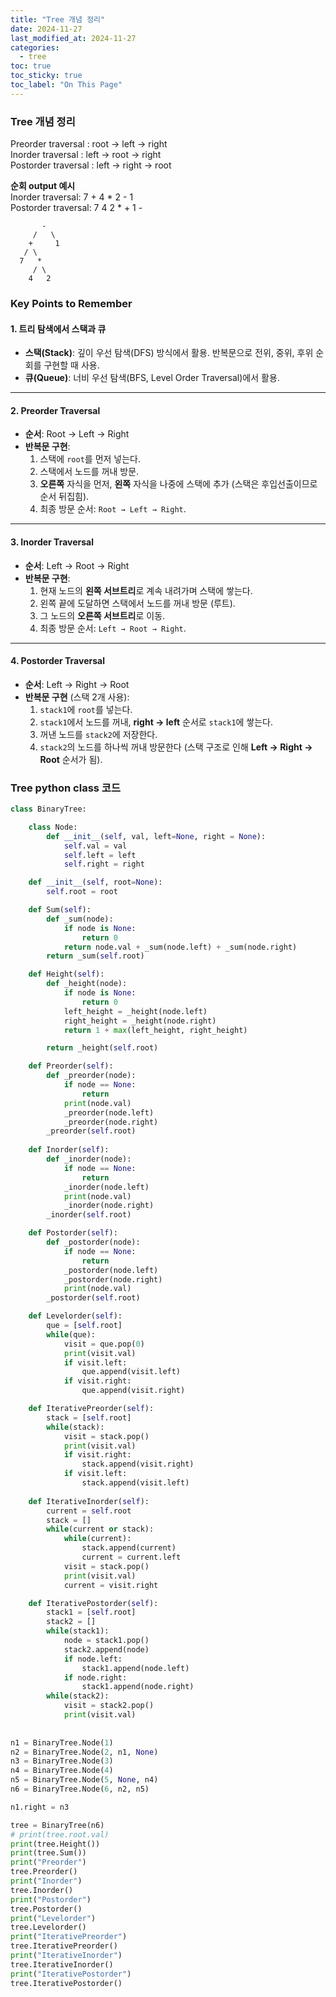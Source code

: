 ```yaml
---
title: "Tree 개념 정리"
date: 2024-11-27
last_modified_at: 2024-11-27
categories:
  - tree
toc: true
toc_sticky: true
toc_label: "On This Page"
---
```


### Tree 개념 정리

Preorder traversal : root -> left -> right  
Inorder traversal : left -> root -> right  
Postorder traversal : left -> right -> root  

**순회 output 예시**  
Inorder traversal: 7 + 4 * 2 - 1  
Postorder traversal: 7 4 2 * + 1 -  
```
       -
     /   \
    +     1
   / \
  7   *
     / \
    4   2
```
### Key Points to Remember

#### 1. **트리 탐색에서 스택과 큐**
- **스택(Stack)**: 깊이 우선 탐색(DFS) 방식에서 활용. 반복문으로 전위, 중위, 후위 순회를 구현할 때 사용.
- **큐(Queue)**: 너비 우선 탐색(BFS, Level Order Traversal)에서 활용.

---

#### 2. **Preorder Traversal**
- **순서**: Root → Left → Right
- **반복문 구현**:
  1. 스택에 `root`를 먼저 넣는다.
  2. 스택에서 노드를 꺼내 방문.
  3. **오른쪽** 자식을 먼저, **왼쪽** 자식을 나중에 스택에 추가 (스택은 후입선출이므로 순서 뒤집힘).
  4. 최종 방문 순서: `Root → Left → Right`.

---

#### 3. **Inorder Traversal**
- **순서**: Left → Root → Right
- **반복문 구현**:
  1. 현재 노드의 **왼쪽 서브트리**로 계속 내려가며 스택에 쌓는다.
  2. 왼쪽 끝에 도달하면 스택에서 노드를 꺼내 방문 (루트).
  3. 그 노드의 **오른쪽 서브트리**로 이동.
  4. 최종 방문 순서: `Left → Root → Right`.

---

#### 4. **Postorder Traversal**
- **순서**: Left → Right → Root
- **반복문 구현** (스택 2개 사용):
  1. `stack1`에 `root`를 넣는다.
  2. `stack1`에서 노드를 꺼내, **right → left** 순서로 `stack1`에 쌓는다.
  3. 꺼낸 노드를 `stack2`에 저장한다.
  4. `stack2`의 노드를 하나씩 꺼내 방문한다 (스택 구조로 인해 **Left → Right → Root** 순서가 됨).



### Tree python class 코드
```python
class BinaryTree:

    class Node:
        def __init__(self, val, left=None, right = None):
            self.val = val
            self.left = left
            self.right = right

    def __init__(self, root=None):
        self.root = root

    def Sum(self):
        def _sum(node):
            if node is None:
                return 0
            return node.val + _sum(node.left) + _sum(node.right)
        return _sum(self.root)

    def Height(self):
        def _height(node):
            if node is None:
                return 0
            left_height = _height(node.left)
            right_height = _height(node.right)
            return 1 + max(left_height, right_height)

        return _height(self.root)

    def Preorder(self):
        def _preorder(node):
            if node == None:
                return
            print(node.val)
            _preorder(node.left)
            _preorder(node.right)
        _preorder(self.root)
        
    def Inorder(self):
        def _inorder(node):
            if node == None:
                return
            _inorder(node.left)
            print(node.val)
            _inorder(node.right)
        _inorder(self.root)

    def Postorder(self):
        def _postorder(node):
            if node == None:
                return
            _postorder(node.left)
            _postorder(node.right)
            print(node.val)
        _postorder(self.root)

    def Levelorder(self):
        que = [self.root]
        while(que):
            visit = que.pop(0)
            print(visit.val)
            if visit.left:
                que.append(visit.left)
            if visit.right:
                que.append(visit.right)

    def IterativePreorder(self):
        stack = [self.root]
        while(stack):
            visit = stack.pop()
            print(visit.val)
            if visit.right:
                stack.append(visit.right)
            if visit.left:
                stack.append(visit.left)
    
    def IterativeInorder(self):
        current = self.root
        stack = []
        while(current or stack):
            while(current):
                stack.append(current)
                current = current.left
            visit = stack.pop()
            print(visit.val)
            current = visit.right

    def IterativePostorder(self):
        stack1 = [self.root]
        stack2 = []
        while(stack1):
            node = stack1.pop()
            stack2.append(node)
            if node.left:
                stack1.append(node.left)
            if node.right:
                stack1.append(node.right)
        while(stack2):
            visit = stack2.pop()
            print(visit.val)
                
         
n1 = BinaryTree.Node(1)
n2 = BinaryTree.Node(2, n1, None)
n3 = BinaryTree.Node(3)
n4 = BinaryTree.Node(4)
n5 = BinaryTree.Node(5, None, n4)
n6 = BinaryTree.Node(6, n2, n5)

n1.right = n3

tree = BinaryTree(n6)
# print(tree.root.val)
print(tree.Height())
print(tree.Sum())
print("Preorder")
tree.Preorder()
print("Inorder")
tree.Inorder()
print("Postorder")
tree.Postorder()
print("Levelorder")
tree.Levelorder()
print("IterativePreorder")
tree.IterativePreorder()
print("IterativeInorder")
tree.IterativeInorder()
print("IterativePostorder")
tree.IterativePostorder()
```




